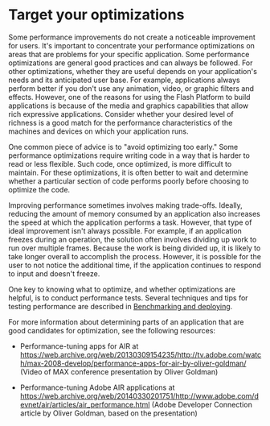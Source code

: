 # Target your optimizations

Some performance improvements do not create a noticeable improvement for users.
It's important to concentrate your performance optimizations on areas that are
problems for your specific application. Some performance optimizations are
general good practices and can always be followed. For other optimizations,
whether they are useful depends on your application's needs and its anticipated
user base. For example, applications always perform better if you don't use any
animation, video, or graphic filters and effects. However, one of the reasons
for using the Flash Platform to build applications is because of the media and
graphics capabilities that allow rich expressive applications. Consider whether
your desired level of richness is a good match for the performance
characteristics of the machines and devices on which your application runs.

One common piece of advice is to "avoid optimizing too early." Some performance
optimizations require writing code in a way that is harder to read or less
flexible. Such code, once optimized, is more difficult to maintain. For these
optimizations, it is often better to wait and determine whether a particular
section of code performs poorly before choosing to optimize the code.

Improving performance sometimes involves making trade-offs. Ideally, reducing
the amount of memory consumed by an application also increases the speed at
which the application performs a task. However, that type of ideal improvement
isn't always possible. For example, if an application freezes during an
operation, the solution often involves dividing up work to run over multiple
frames. Because the work is being divided up, it is likely to take longer
overall to accomplish the process. However, it is possible for the user to not
notice the additional time, if the application continues to respond to input and
doesn't freeze.

One key to knowing what to optimize, and whether optimizations are helpful, is
to conduct performance tests. Several techniques and tips for testing
performance are described in
[Benchmarking and deploying](../benchmarking-and-deploying/index.md).

For more information about determining parts of an application that are good
candidates for optimization, see the following resources:

- Performance-tuning apps for AIR at
  <https://web.archive.org/web/20130309154235/http://tv.adobe.com/watch/max-2008-develop/performance-apps-for-air-by-oliver-goldman/>
  (Video of MAX conference presentation by Oliver Goldman)

- Performance-tuning Adobe AIR applications at
  <https://web.archive.org/web/20140330201751/http://www.adobe.com/devnet/air/articles/air_performance.html>
  (Adobe Developer Connection article by Oliver Goldman, based on the
  presentation)
